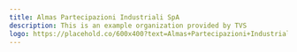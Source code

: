 ```yaml
---
title: Almas Partecipazioni Industriali SpA
description: This is an example organization provided by TVS 
logo: https://placehold.co/600x400?text=Almas+Partecipazioni+Industriali+SpA
---
```

